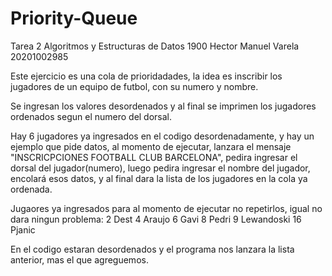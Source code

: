 # Priority-Queue
Tarea 2 Algoritmos y Estructuras de Datos 1900 Hector Manuel Varela 20201002985

Este ejercicio es una cola de prioridadades, la idea es inscribir los jugadores de un equipo de futbol, con su numero y nombre.

Se ingresan los valores desordenados y al final se imprimen los jugadores ordenados segun el numero del dorsal.

Hay 6 jugadores ya ingresados en el codigo desordenadamente, y hay un ejemplo que pide datos, al momento de ejecutar, lanzara el mensaje "INSCRICPCIONES FOOTBALL CLUB BARCELONA", pedira ingresar el dorsal del jugador(numero), luego pedira ingresar el nombre del jugador, encolará esos datos, y al final dara la lista de los jugadores en la cola ya ordenada.

Jugaores ya ingresados para al momento de ejecutar no repetirlos, igual no dara ningun problema:
2 Dest
4 Araujo
6 Gavi
8 Pedri
9 Lewandoski
16 Pjanic

En el codigo estaran desordenados y el programa nos lanzara la lista anterior, mas el que agreguemos.

